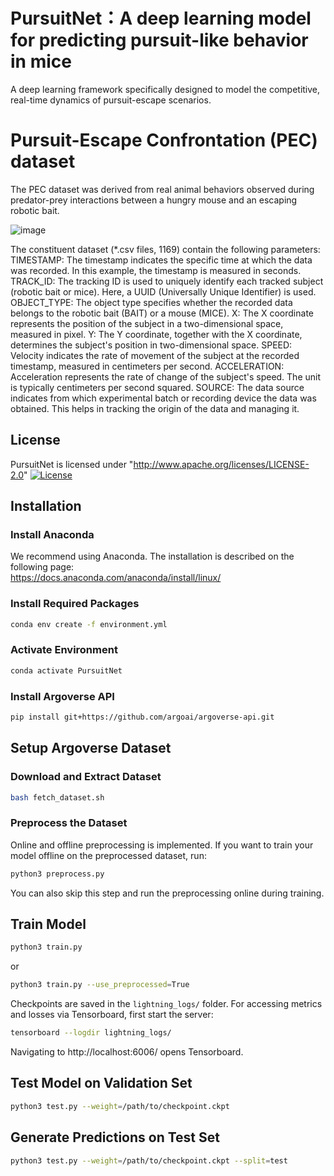 # PursuitNet：A deep learning model for predicting pursuit-like behavior in mice
A deep learning framework specifically designed to model the competitive, real-time dynamics of pursuit-escape scenarios.

# Pursuit-Escape Confrontation (PEC) dataset
The PEC dataset was derived from real animal behaviors observed during predator-prey interactions between a hungry mouse 
and an escaping robotic bait.

![image](https://github.com/user-attachments/assets/834597b5-94eb-436a-b67e-6502860a9458)

The constituent dataset (*.csv files, 1169) contain the following parameters:
TIMESTAMP: The timestamp indicates the specific time at which the data was recorded. In this example, the timestamp is measured in seconds.
TRACK_ID: The tracking ID is used to uniquely identify each tracked subject (robotic bait or mice). Here, a UUID (Universally Unique Identifier) is used. 
OBJECT_TYPE: The object type specifies whether the recorded data belongs to the robotic bait (BAIT) or a mouse (MICE).
X: The X coordinate represents the position of the subject in a two-dimensional space, measured in pixel.
Y: The Y coordinate, together with the X coordinate, determines the subject's position in two-dimensional space.
SPEED: Velocity indicates the rate of movement of the subject at the recorded timestamp, measured in centimeters per second.
ACCELERATION: Acceleration represents the rate of change of the subject's speed. The unit is typically centimeters per second squared.
SOURCE: The data source indicates from which experimental batch or recording device the data was obtained. This helps in tracking the origin of the data and managing it.


## License
PursuitNet is licensed under "http://www.apache.org/licenses/LICENSE-2.0"
[![License](https://img.shields.io/badge/License-Apache_2.0-blue.svg)](https://opensource.org/licenses/Apache-2.0)

## Installation
### Install Anaconda
We recommend using Anaconda.
The installation is described on the following page:\
https://docs.anaconda.com/anaconda/install/linux/

### Install Required Packages
```sh
conda env create -f environment.yml
```

### Activate Environment
```sh
conda activate PursuitNet
```

### Install Argoverse API
```sh
pip install git+https://github.com/argoai/argoverse-api.git
```

## Setup Argoverse Dataset
### Download and Extract Dataset
```sh
bash fetch_dataset.sh
```

### Preprocess the Dataset
Online and offline preprocessing is implemented. If you want to train your model offline on the preprocessed dataset, run:
```sh
python3 preprocess.py
```
You can also skip this step and run the preprocessing online during training.
## Train Model
```sh
python3 train.py
```
or
```sh
python3 train.py --use_preprocessed=True
```
Checkpoints are saved in the `lightning_logs/` folder.
For accessing metrics and losses via Tensorboard, first start the server:
```sh
tensorboard --logdir lightning_logs/
```
Navigating to http://localhost:6006/ opens Tensorboard.


## Test Model on Validation Set
```sh
python3 test.py --weight=/path/to/checkpoint.ckpt
```

## Generate Predictions on Test Set
```sh
python3 test.py --weight=/path/to/checkpoint.ckpt --split=test
```
